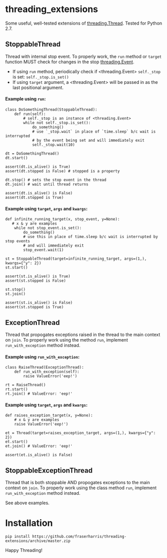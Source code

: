 # threading_extensions
Some useful, well-tested extensions of [threading.Thread](https://docs.python.org/2/library/threading.html#thread-objects).  Tested for Python 2.7.

## StoppableThread
Thread with internal stop event.  To properly work, the `run` method or `target` function MUST check for changes in the stop [threading.Event](https://docs.python.org/2/library/threading.html#event-objects).
- If using `run` method, periodically check if <threading.Event> `self._stop` is set: `self._stop.is_set()`
- If using `target` argument, a <threading.Event> will be passed in as the last positional argument.

#### Example using `run`:

    class DoSomethingThread(StoppableThread):
        def run(self):
            # self._stop is an instance of <threading.Event>
            while not self._stop.is_set():
                do_something()
                # use `_stop.wait` in place of `time.sleep` b/c wait is interrupted
                # by the event being set and will immediately exit
                self._stop.wait(10)
    
    dt = DoSomethingThread()
    dt.start()
    
    assert(dt.is_alive() is True)
    assert(dt.stopped is False) # stopped is a property
    
    dt.stop() # sets the stop event in the thread
    dt.join() # wait until thread returns
    
    assert(dt.is_alive() is False)
    assert(dt.stopped is True)

#### Example using `target`, `args` and `kwargs`:

    def infinite_running_target(x, stop_event, y=None):
       # x & y are examples
        while not stop_event.is_set():
            do_something()
            # use this in place of time.sleep b/c wait is interrupted by stop events
            # and will immediately exit
            stop_event.wait(1)
    
    st = StoppableThread(target=infinite_running_target, args=(1,), kwargs={"y": 2})
    st.start()
    
    assert(st.is_alive() is True)
    assert(st.stopped is False)
    
    st.stop()
    st.join()
    
    assert(st.is_alive() is False)
    assert(st.stopped is True)

## ExceptionThread
Thread that propogates exceptions raised in the thread to the main context on `join`.  To properly work using the method `run`, implement `run_with_exception` method instead.

#### Example using `run_with_exception`:

    class RaiseThread(ExceptionThread):
        def run_with_exception(self):
            raise ValueError('eep!')
    
    rt = RaiseThread()
    rt.start()
    rt.join() # ValueError: 'eep!'

#### Example using `target`, `args` and `kwargs`:

    def raises_exception_target(x, y=None):
        # x & y are examples
        raise ValueError('eep!')
    
    et = Thread(target=raises_exception_target, args=(1,), kwargs={"y": 2})
    et.start()
    et.join() # ValueError: 'eep!'
    
    assert(et.is_alive() is False)

## StoppableExceptionThread
Thread that is both stoppable AND propogates exceptions to the main context on `join`. To properly work using the class method `run`, implement `run_with_exception` method instead.

See above examples.

# Installation
`pip install https://github.com/fraserharris/threading-extensions/archive/master.zip`

Happy Threading!
